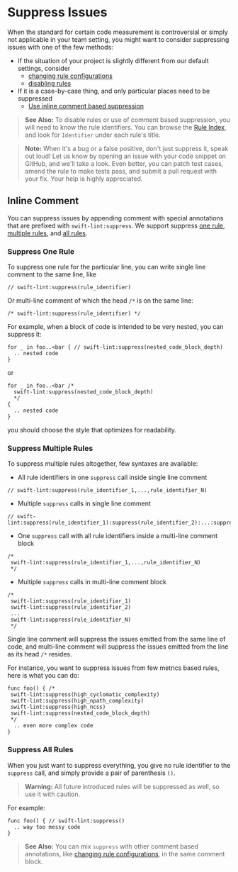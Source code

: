 # Suppress Issues

When the standard for certain code measurement is controversial or simply not applicable in your team setting, you might want to consider suppressing issues with one of the few methods:

- If the situation of your project is slightly different from our default settings, consider
  - [changing rule configurations](RuleConfigurations.md)
  - [disabling rules](SelectRules.md)
- If it is a case-by-case thing, and only particular places need to be suppressed
  - [Use inline comment based suppression](#inline-comment)

> **See Also:** To disable rules or use of comment based suppression, you will need to know the rule identifiers.
You can browse the [Rule Index](Rules),
and look for `Identifier` under each rule's title.

> **Note:** When it's a bug or a false positive, don't just suppress it, speak out loud! Let us know by opening an issue with your code snippet on GitHub, and we'll take a look. Even better, you can patch test cases, amend the rule to make tests pass, and submit a pull request with your fix. Your help is highly appreciated.

## Inline Comment

You can suppress issues by appending comment with special annotations that are prefixed with `swift-lint:suppress`. We support suppress [one rule](#suppress-one-rule), [multiple rules](#suppress-multiple-rules), and [all rules](#suppress-all-rules).

### Suppress One Rule

To suppress one rule for the particular line, you can write single line comment to the same line, like

```
// swift-lint:suppress(rule_identifier)
```

Or multi-line comment of which the head `/*` is on the same line:

```
/* swift-lint:suppress(rule_identifier) */
```

For example, when a block of code is intended to be very nested, you can suppress it:

```
for _ in foo..<bar { // swift-lint:suppress(nested_code_block_depth)
  .. nested code
}
```

or

```
for _ in foo..<bar /*
  swift-lint:suppress(nested_code_block_depth)
  */
{
  .. nested code
}
```

you should choose the style that optimizes for readability.

### Suppress Multiple Rules

To suppress multiple rules altogether, few syntaxes are available:

- All rule identifiers in one `suppress` call inside single line comment

```
// swift-lint:suppress(rule_identifier_1,...,rule_identifier_N)
```

- Multiple `suppress` calls in single line comment

```
// swift-lint:suppress(rule_identifier_1):suppress(rule_identifier_2):...:suppress(rule_identifier_N)
```

- One `suppress` call with all rule identifiers inside a multi-line comment block

```
/*
 swift-lint:suppress(rule_identifier_1,...,rule_identifier_N)
 */
```

- Multiple `suppress` calls in multi-line comment block

```
/*
 swift-lint:suppress(rule_identifier_1)
 swift-lint:suppress(rule_identifier_2)
 ...
 swift-lint:suppress(rule_identifier_N)
 */
```

Single line comment will suppress the issues emitted from the same line of code,
and multi-line comment will suppress the issues emitted from the line as its head `/*` resides.

For instance, you want to suppress issues from few metrics based rules, here is what you can do:

```
func foo() { /*
 swift-lint:suppress(high_cyclomatic_complexity)
 swift-lint:suppress(high_npath_complexity)
 swift-lint:suppress(high_ncss)
 swift-lint:suppress(nested_code_block_depth)
 */
  .. even more complex code
}
```

### Suppress All Rules

When you just want to suppress everything, you give no rule identifier to the `suppress` call, and simply provide a pair of parenthesis `()`.

> **Warning:** All future introduced rules will be suppressed as well, so use it with caution.

For example:

```
func foo() { // swift-lint:suppress()
  .. way too messy code
}
```

> **See Also:** You can mix `suppress` with other comment based annotations, like [changing rule configurations](RuleConfigurations.md), in the same comment block.
